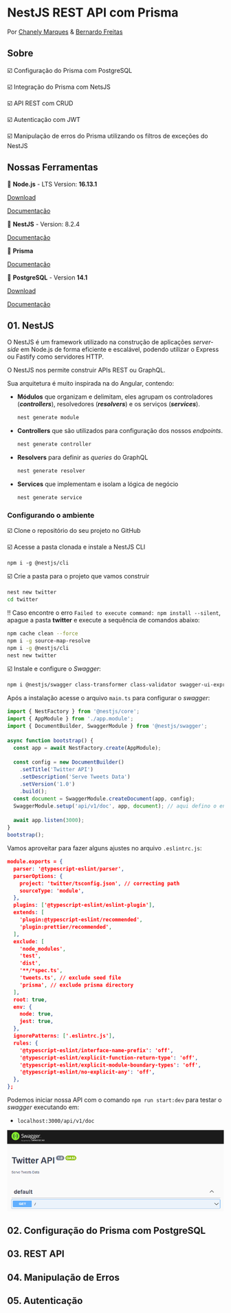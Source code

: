 # NestJS REST API com Prisma
Por <a href="https://www.linkedin.com/in/chanelym/">Chanely Marques</a> & <a href="https://www.linkedin.com/in/bernardofnoro/">Bernardo Freitas</a>

## Sobre

:ballot_box_with_check: Configuração do Prisma com PostgreSQL

:ballot_box_with_check: Integração do Prisma com NetsJS

:ballot_box_with_check: API REST com CRUD

:ballot_box_with_check: Autenticação com JWT

:ballot_box_with_check: Manipulação de erros do Prisma utilizando os filtros de exceções do NestJS

## Nossas Ferramentas

:wrench: **Node.js** - LTS Version: **16.13.1**

[Download](https://nodejs.org/en/download/)

[Documentação](https://nodejs.org/en/docs/)

:wrench: **NestJS** - Version: 8.2.4

[Documentação](https://docs.nestjs.com/)

:wrench: **Prisma**

[Documentação](https://www.prisma.io/docs/)

:wrench: **PostgreSQL** - Version **14.1**

[Download](https://www.enterprisedb.com/downloads/postgres-postgresql-downloads)

[Documentação](https://www.postgresql.org/docs/14/release-14.html)

## 01. NestJS

O NestJS é um framework utilizado na construção de aplicações _server-side_ em Node.js de forma eficiente e escalável, podendo utilizar o Express ou Fastify como servidores HTTP.

O NestJS nos permite construir APIs REST ou GraphQL.

Sua arquitetura é muito inspirada na do Angular, contendo:

- **Módulos** que organizam e delimitam, eles agrupam os controladores (**_controllers_**), resolvedores (**_resolvers_**) e os serviços (**_services_**). 

  ```bash
  nest generate module
  ```

- **Controllers** que são utilizados para configuração dos nossos _endpoints_. 

  ```bash
  nest generate controller
  ```

- **Resolvers** para definir as _queries_ do GraphQL

  ```bash
  nest generate resolver
  ```

- **Services** que implementam e isolam a lógica de negócio

  ```bash
  nest generate service
  ```

### Configurando o ambiente

:ballot_box_with_check: Clone o repositório do seu projeto no GitHub

:ballot_box_with_check: Acesse a pasta clonada e instale a NestJS CLI

```
npm i -g @nestjs/cli
```

:ballot_box_with_check: Crie a pasta para o projeto que vamos construir

```bash
nest new twitter
cd twitter
```

:bangbang: Caso encontre o erro `Failed to execute command: npm install --silent`, apague a pasta **twitter** e execute a sequência de comandos abaixo:

```bash
npm cache clean --force
npm i -g source-map-resolve
npm i -g @nestjs/cli
nest new twitter
```

:ballot_box_with_check: Instale e configure o _Swagger_:

```bash
npm i @nestjs/swagger class-transformer class-validator swagger-ui-express
```

Após a instalação acesse o arquivo `main.ts` para configurar o _swagger_:

```typescript
import { NestFactory } from '@nestjs/core';
import { AppModule } from './app.module';
import { DocumentBuilder, SwaggerModule } from '@nestjs/swagger';

async function bootstrap() {
  const app = await NestFactory.create(AppModule);

  const config = new DocumentBuilder()
    .setTitle('Twitter API')
    .setDescription('Serve Tweets Data')
    .setVersion('1.0')
    .build();
  const document = SwaggerModule.createDocument(app, config);
  SwaggerModule.setup('api/v1/doc', app, document); // aqui defino o endereço do swagger

  await app.listen(3000);
}
bootstrap();

```

Vamos aproveitar para fazer alguns ajustes no arquivo `.eslintrc.js`:

```json
module.exports = {
  parser: '@typescript-eslint/parser',
  parserOptions: {
    project: 'twitter/tsconfig.json', // correcting path
    sourceType: 'module',
  },
  plugins: ['@typescript-eslint/eslint-plugin'],
  extends: [
    'plugin:@typescript-eslint/recommended',
    'plugin:prettier/recommended',
  ],
  exclude: [
    'node_modules',
    'test',
    'dist',
    '**/*spec.ts',
    'tweets.ts', // exclude seed file
    'prisma', // exclude prisma directory
  ],
  root: true,
  env: {
    node: true,
    jest: true,
  },
  ignorePatterns: ['.eslintrc.js'],
  rules: {
    '@typescript-eslint/interface-name-prefix': 'off',
    '@typescript-eslint/explicit-function-return-type': 'off',
    '@typescript-eslint/explicit-module-boundary-types': 'off',
    '@typescript-eslint/no-explicit-any': 'off',
  },
};


```

Podemos iniciar nossa API com o comando `npm run start:dev` para testar o _swagger_ executando em:

- `localhost:3000/api/v1/doc`

![figura_01](twitter/misc/images/figura_01.png)

## 02. Configuração do Prisma com PostgreSQL



## 03. REST API



## 04. Manipulação de Erros



## 05. Autenticação

